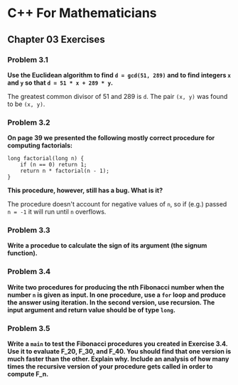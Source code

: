 # C++ For Mathematicians
## Chapter 03 Exercises

### Problem 3.1
**Use the Euclidean algorithm to find `d = gcd(51, 289)` and to find integers `x` and `y` so that `d = 51 * x + 289 * y`.**

The greatest common divisor of 51 and 289 is `d`. The pair `(x, y)` was found to be `(x, y)`.

### Problem 3.2
**On page 39 we presented the following mostly correct procedure for computing factorials:**
```{cpp}
long factorial(long n) {
	if (n == 0) return 1;
	return n * factorial(n - 1);
}
```
**This procedure, however, still has a bug. What is it?**

The procedure doesn't account for negative values of `n`, so if (e.g.) passed `n = -1` it will run until `n` overflows.

### Problem 3.3
**Write a procedue to calculate the sign of its argument (the signum function).**

### Problem 3.4
**Write two procedures for producing the nth Fibonacci number when the number `n` is given as input. In one procedure, use a `for` loop and produce the answer using iteration. In the second version, use recursion. The input argument and return value should be of type `long`.**

### Problem 3.5
**Write a `main` to test the Fibonacci procedures you created in Exercise 3.4. Use it to evaluate F_20, F_30, and F_40. You should find that one version is much faster than the other. Explain why. Include an analysis of how many times the recursive version of your procedure gets called in order to compute F_n.**
